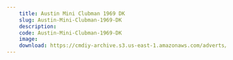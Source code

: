 ```yaml
---
    title: Austin Mini Clubman 1969 DK
    slug: Austin-Mini-Clubman-1969-DK
    description:
    code: Austin-Mini-Clubman-1969-DK
    image:
    download: https://cmdiy-archive.s3.us-east-1.amazonaws.com/adverts/documents/Austin+Mini+Clubman+1969+DK.pdf
---
```

<!-- Content of the page -->

##
        